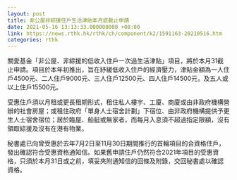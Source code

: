```yaml
---
layout: post
title: 非公屋非綜援住戶生活津貼本月底截止申請
date: 2021-05-16 13:13:33.000000000 +08:00
link: https://news.rthk.hk/rthk/ch/component/k2/1591163-20210516.htm
categories: rthk
---
```


關愛基金「非公屋、非綜援的低收入住戶一次過生活津貼」項目，將於本月31截止申請。項目於本年初推出，旨在紓緩低收入住戶的經濟壓力，津貼金額為一人住戶4500元、二人住戶9000元、三人住戶12500元、四人住戶14500元，及五人或以上住戶15500元。
 
受惠住戶須以月租或更長租期形式，租住私人樓宇、工廈、商廈或由非政府機構營辦的社會房屋；或租住政府「單身人士宿舍計劃」下宿位、由非政府機構提供予更生人士宿舍宿位；居於臨屋、船艇或無家者，而每月入息須不超過指定限額，沒有領取綜援及沒有在港有物業。

秘書處已向曾受惠於去年7月2日至11月30日期間推行的首輪項目的合資格住戶，發出確認符合受惠資格通知信。如果舊申請住戶仍然符合2021年項目的受惠資格，只須於本月31日或之前，填妥夾附通知信的回條及附錄，交回秘書處以確認資格。

